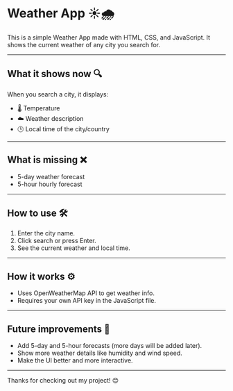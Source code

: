 # Weather App ☀️🌧️

This is a simple Weather App made with HTML, CSS, and JavaScript. It shows the current weather of any city you search for.

---

## What it shows now 🔍

When you search a city, it displays:

- 🌡️ Temperature  
- ☁️ Weather description  
- 🕒 Local time of the city/country

---

## What is missing ❌

- 5-day weather forecast  
- 5-hour hourly forecast  

---

## How to use 🛠️

1. Enter the city name.  
2. Click search or press Enter.  
3. See the current weather and local time.  

---

## How it works ⚙️

- Uses OpenWeatherMap API to get weather info.  
- Requires your own API key in the JavaScript file.  

---

## Future improvements 🚀

- Add 5-day and 5-hour forecasts (more days will be added later).  
- Show more weather details like humidity and wind speed.  
- Make the UI better and more interactive.  

---

Thanks for checking out my project! 😊
